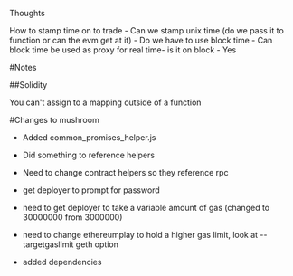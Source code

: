 Thoughts


How to stamp time on to trade 
    - Can we stamp unix time (do we pass it to function or can the evm get at it)
    - Do we have to use block time
    - Can block time be used as proxy for real time- is it on block - Yes
    
    
    
    
#Notes

##Solidity

You can't assign to a mapping outside of a function






#Changes to mushroom

- Added common_promises_helper.js

- Did something to reference helpers

- Need to change contract helpers so they reference rpc

- get deployer to prompt for password

- need to get deployer to take a variable amount of gas (changed to 30000000 from 3000000)

- need to change ethereumplay to hold a higher gas limit, look at --targetgaslimit geth option

- added dependencies